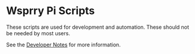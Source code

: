 # Wsprry Pi Scripts

These scripts are used for development and automation.  These should not be needed by most users.

See the [Developer Notes](../Developer%20Notes.md) for more information.
